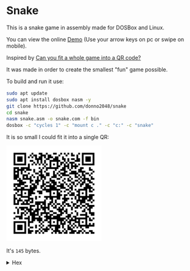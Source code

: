 # Snake

This is a snake game in assembly made for DOSBox and Linux.

You can view the online [Demo](https://donno2048.github.io/snake/) (Use your arrow keys on pc or swipe on mobile).

Inspired by [Can you fit a whole game into a QR code?](https://youtu.be/ExwqNreocpg)

It was made in order to create the smallest "fun" game possible.

To build and run it use:

```sh
sudo apt update
sudo apt install dosbox nasm -y
git clone https://github.com/donno2048/snake
cd snake
nasm snake.asm -o snake.com -f bin
dosbox -c "cycles 1" -c "mount c ." -c "c:" -c "snake"
```

It is so small I could fit it into a single QR:

<img src="./snake.png" width="250"/>

It's `145` bytes.

<details>
  <summary>Hex</summary>
  <br/>
    
```
6800b8078ed88ed0b003cd10bfd00
7bd0600e85f00e460240fbba0003c
087e02b304c0e8023c027402f7db2
9df26803d0974cd81ff9c0f7fc783
ff007cc226803d070f94c4b009aa4
f60061e0789ee8d4e018d7e02fdf3
a4fc076157893e000008e475088b7
e00b020aaeb054545e803005feba1
60b9fffff7f181e2fc0f81fa9c0f7
ff189d726803d0974e9b007aa61c3
```
</details>

